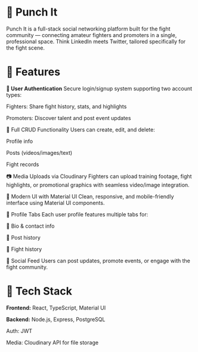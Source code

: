 # 🥊 Punch It
Punch It is a full-stack social networking platform built for the fight community — connecting amateur fighters and promoters in a single, professional space. Think LinkedIn meets Twitter, tailored specifically for the fight scene.

# 📌 Features
<strong>🔐 User Authentication</strong>
Secure login/signup system supporting two account types:

Fighters: Share fight history, stats, and highlights

Promoters: Discover talent and post event updates

📝 Full CRUD Functionality
Users can create, edit, and delete:

Profile info

Posts (videos/images/text)

Fight records

📷 Media Uploads via Cloudinary
Fighters can upload training footage, fight highlights, or promotional graphics with seamless video/image integration.

🎨 Modern UI with Material UI
Clean, responsive, and mobile-friendly interface using Material UI components.

🧾 Profile Tabs
Each user profile features multiple tabs for:

🧍 Bio & contact info

📜 Post history

🥋 Fight history

💬 Social Feed
Users can post updates, promote events, or engage with the fight community.

# 🚀 Tech Stack
<strong>Frontend:</strong> React, TypeScript, Material UI

<strong>Backend:</strong> Node.js, Express, PostgreSQL

Auth: JWT

Media: Cloudinary API for file storage





  

